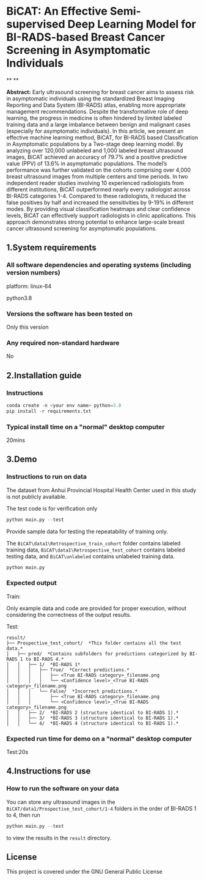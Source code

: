 # BiCAT: An Effective Semi-supervised Deep Learning Model for BI-RADS-based Breast Cancer Screening in Asymptomatic Individuals

**
**


**Abstract:** Early ultrasound screening for breast cancer aims to assess risk in asymptomatic individuals using the 
standardized Breast Imaging Reporting and Data System (BI-RADS) atlas, enabling more appropriate management recommendations. 
Despite the transformative role of deep learning, the progress in medicine is often hindered by limited labeled training 
data and a large imbalance between benign and malignant cases (especially for asymptomatic individuals). In this article, 
we present an effective machine learning method,  BiCAT, for BI-RADS based Classification in Asymptomatic populations by 
a Two-stage deep learning model. By analyzing over 120,000 unlabeled and 1,000 labeled breast ultrasound images, BiCAT 
achieved an accuracy of 79.7% and a positive predictive value (PPV) of 13.6% in asymptomatic populations. The model’s 
performance was further validated on the cohorts comprising over 4,000 breast ultrasound images from multiple centers 
and time periods. In two independent reader studies involving 10 experienced radiologists from different institutions, 
BiCAT outperformed nearly every radiologist across BI-RADS categories 1-4. Compared to these radiologists, it reduced 
the false positives by half and increased the sensitivities by 9-19% in different modes. By providing visual classification 
heatmaps and clear confidence levels, BiCAT can effectively support radiologists in clinic applications. This approach 
demonstrates strong potential to enhance large-scale breast cancer ultrasound screening for asymptomatic populations.

## 1.System requirements

### All software dependencies and operating systems (including version numbers)
platform: linux-64

python3.8
### Versions the software has been tested on
Only this version
### Any required non-standard hardware
No
## 2.Installation guide
### Instructions
```python
conda create -n <your env name> python=3.8
pip install -r requirements.txt
```

### Typical install time on a "normal" desktop computer
20mins
## 3.Demo
### Instructions to run on data
The dataset from Anhui Provincial Hospital Health Center used in this study is not publicly available.

The test code is for verification only

```python
python main.py --test
```
Provide sample data for testing the repeatability of training only. 

The ```BiCAT\data1\Retrospective_train_cohort``` folder contains labeled training data, 
```BiCAT\data1\Retrospective_test_cohort``` contains labeled testing data, 
and ```BiCAT\unlabeled``` contains unlabeled training data.

```python
python main.py
```
### Expected output
Train:

Only example data and code are provided for proper execution, without considering the correctness of the output results.

Test:
```
result/
├── Prospective_test_cohort/  *This folder contains all the test data.*
│   ├── pred/  *Contains subfolders for predictions categorized by BI-RADS 1 to BI-RADS 4.*
│   │   ├── 1/  *BI-RADS 1*
│   │   │   ├── True/  *Correct predictions.*
│   │   │   │   ├── <True BI-RADS category>_filename.png
│   │   │   │   └── <Confidence level>_<True BI-RADS category>_filename.png
│   │   │   └── False/  *Incorrect predictions.*
│   │   │       ├── <True BI-RADS category>_filename.png
│   │   │       └── <Confidence level>_<True BI-RADS category>_filename.png
│   │   ├── 2/  *BI-RADS 2 (structure identical to BI-RADS 1).*
│   │   ├── 3/  *BI-RADS 3 (structure identical to BI-RADS 1).*
│   │   └── 4/  *BI-RADS 4 (structure identical to BI-RADS 1).*
```
### Expected run time for demo on a "normal" desktop computer
Test:20s

## 4.Instructions for use
### How to run the software on your data
You can store any ultrasound images in the ```BiCAT/data1/Prospective_test_cohort/1-4``` folders in the order of 
BI-RADS 1 to 4, then run 
```python
python main.py --test
```
to view the results in the ```result``` directory.

## License
This project is covered under the GNU General Public License


